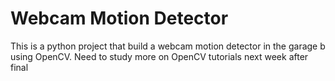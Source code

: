# Webcam Motion Detector
This is a python project that build a webcam motion detector in the garage b using OpenCV.
Need to study more on OpenCV tutorials next week after final
